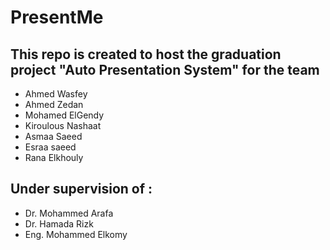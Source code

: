# PresentMe

## This repo is created to host the graduation project "Auto Presentation System" for the team  
 * Ahmed Wasfey 
 * Ahmed Zedan 
 * Mohamed ElGendy
 * Kiroulous Nashaat
 * Asmaa Saeed 
 * Esraa saeed 
 * Rana Elkhouly
## Under supervision of :
* Dr. Mohammed Arafa 
* Dr. Hamada Rizk 
* Eng. Mohammed Elkomy 
